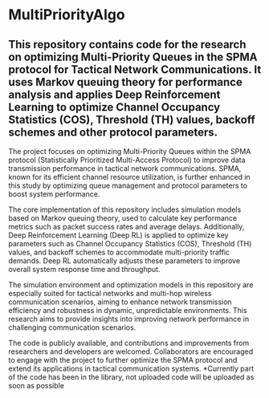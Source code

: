 # MultiPriorityAlgo
This repository contains code for the research on optimizing Multi-Priority Queues in the SPMA protocol for Tactical Network Communications. It uses Markov queuing theory for performance analysis and applies Deep Reinforcement Learning to optimize Channel Occupancy Statistics (COS), Threshold (TH) values, backoff schemes and other protocol parameters.
--------------------------------------------------------------------------
The project focuses on optimizing Multi-Priority Queues within the SPMA protocol (Statistically Prioritized Multi-Access Protocol) to improve data transmission performance in tactical network communications. SPMA, known for its efficient channel resource utilization, is further enhanced in this study by optimizing queue management and protocol parameters to boost system performance.

The core implementation of this repository includes simulation models based on Markov queuing theory, used to calculate key performance metrics such as packet success rates and average delays. Additionally, Deep Reinforcement Learning (Deep RL) is applied to optimize key parameters such as Channel Occupancy Statistics (COS), Threshold (TH) values, and backoff schemes to accommodate multi-priority traffic demands. Deep RL automatically adjusts these parameters to improve overall system response time and throughput.

The simulation environment and optimization models in this repository are especially suited for tactical networks and multi-hop wireless communication scenarios, aiming to enhance network transmission efficiency and robustness in dynamic, unpredictable environments. This research aims to provide insights into improving network performance in challenging communication scenarios.

The code is publicly available, and contributions and improvements from researchers and developers are welcomed. Collaborators are encouraged to engage with the project to further optimize the SPMA protocol and extend its applications in tactical communication systems.
*Currently part of the code has been in the library, not uploaded code will be uploaded as soon as possible
